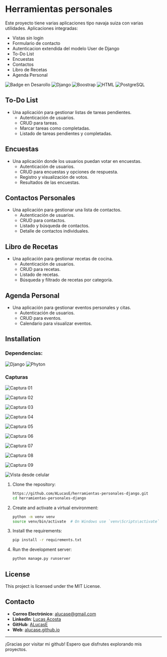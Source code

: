 # Herramientas personales

Este proyecto tiene varias aplicaciones tipo navaja suiza con varias utilidades.
Aplicaciones integradas:
- Vistas sin login
- Formulario de contacto
- Autenticacion extendida del modelo User de Django
- To-Do List
- Encuestas
- Contactos
- Libro de Recetas
- Agenda Personal


![Badge en Desarollo](https://img.shields.io/badge/STATUS-EN%20DESAROLLO-green)
![Django](https://img.shields.io/badge/Django-4.2.x-blue)
![Boostrap](https://img.shields.io/badge/Boostrap-5.x-yellow)
![HTML](https://img.shields.io/badge/HTML-5-violet)
![PostgreSQL](https://img.shields.io/badge/PostgreSQL-15.x-orange)

## To-Do List
- Una aplicación para gestionar listas de tareas pendientes.
    - Autenticación de usuarios.
    - CRUD para tareas.
    - Marcar tareas como completadas.
    - Listado de tareas pendientes y completadas.

## Encuestas
- Una aplicación donde los usuarios puedan votar en encuestas.
    - Autenticación de usuarios.
    - CRUD para encuestas y opciones de respuesta.
    - Registro y visualización de votos.
    - Resultados de las encuestas.

## Contactos Personales
- Una aplicación para gestionar una lista de contactos.
    - Autenticación de usuarios.
    - CRUD para contactos.
    - Listado y búsqueda de contactos.
    - Detalle de contactos individuales.

## Libro de Recetas
- Una aplicación para gestionar recetas de cocina.
    - Autenticación de usuarios.
    - CRUD para recetas.
    - Listado de recetas.
    - Búsqueda y filtrado de recetas por categoría.

## Agenda Personal
- Una aplicación para gestionar eventos personales y citas.
    - Autenticación de usuarios.
    - CRUD para eventos.
    - Calendario para visualizar eventos.

## Installation

### Dependencias:

![Django](https://img.shields.io/badge/Django-4.2.x-blue)
![Phyton](https://img.shields.io/badge/Phyton-3.10.x-orange)

### Capturas

![Captura 01](/capturas/Captura-Herramientas-Personales%20(1).jpeg)

![Captura 02](/capturas/Captura-Herramientas-Personales%20(32).jpeg)

![Captura 03](/capturas/Captura-Herramientas-Personales%20(33).jpeg)

![Captura 04](/capturas/Captura-Herramientas-Personales%20(40).jpeg)

![Captura 05](/capturas/Captura-Herramientas-Personales%20(40).jpeg)

![Captura 06](/capturas/Captura-Herramientas-Personales%20(43).jpeg)

![Captura 07](/capturas/Captura-Herramientas-Personales%20(48).jpeg)

![Captura 08](/capturas/Captura-Herramientas-Personales%20(56).jpeg)

![Captura 09](/capturas/Captura-Herramientas-Personales%20(57).jpeg)

![Vista desde celular](/capturas/Captura-Herramientas-Personales%20(35).jpeg)
1. Clone the repository:
    ```sh
    https://github.com/ALucasE/herramientas-personales-django.git
    cd herramientas-personales-django
    ```

2. Create and activate a virtual environment:
    ```sh
    python -m venv venv
    source venv/bin/activate  # On Windows use `venv\Scripts\activate`
    ```

3. Install the requirements:
    ```sh
    pip install -r requirements.txt
    ```


4. Run the development server:
    ```sh
    python manage.py runserver
    ```


## License

This project is licensed under the MIT License.

## Contacto

- **Correo Electrónico**: alucase@gmail.com
- **LinkedIn**: [Lucas Acosta](https://www.linkedin.com/in/alucase/)
- **GitHub**: [ALucasE](https://github.com/ALucasE)
- **Web**: [alucase.github.io](https://alucase.github.io/)

---

¡Gracias por visitar mi github! Espero que disfrutes explorando mis proyectos.

